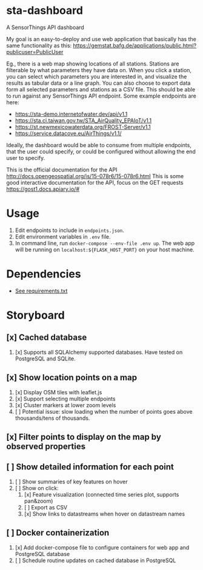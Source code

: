 # sta-dashboard
A SensorThings API dashboard

My goal is an easy-to-deploy and use web application that basically has the same functionality as this: https://gemstat.bafg.de/applications/public.html?publicuser=PublicUser
 
Eg., there is a web map showing locations of all stations. Stations are filterable by what parameters they have data on. When you click a station, you can select which parameters you are interested in, and visualize the results as tabular data or a line graph. You can also choose to export data form all selected parameters and stations as a CSV file. This should be able to run against any SensorThings API endpoint. Some example endpoints are here:
 
* https://sta-demo.internetofwater.dev/api/v1.1
* https://sta.ci.taiwan.gov.tw/STA_AirQuality_EPAIoT/v1.1
* https://st.newmexicowaterdata.org/FROST-Server/v1.1
* https://service.datacove.eu/AirThings/v1.1/
 
Ideally, the dashboard would be able to consume from multiple endpoints, that the user could specify, or could be configured without allowing the end user to specify.
 
This is the official documentation for the API http://docs.opengeospatial.org/is/15-078r6/15-078r6.html
This is some good interactive documentation for the API, focus on the GET requests https://gost1.docs.apiary.io/#

# Usage
1. Edit endpoints to include in `endpoints.json`.
2. Edit environment variables in `.env` file.
3. In command line, run `docker-compose --env-file .env up`. The web app will be running on `localhost:${FLASK_HOST_PORT}` on your host machine.
# Dependencies
- [See requirements.txt](requirements.txt)

# Storyboard
## [x] Cached database
1. [x] Supports all SQLAlchemy supported databases. Have tested on PostgreSQL and SQLite.
## [x] Show location points on a map
1. [x] Display OSM tiles with leaflet.js
2. [x] Support selecting multiple endpoints
3. [x] Cluster markers at lower zoom levels
4. [ ] Potential issue: slow loading when the number of points goes above thousands/tens of thousands.

## [x] Filter points to display on the map by observed properties
## [ ] Show detailed information for each point
1. [ ] Show summaries of key features on hover
2. [ ] Show on click:
    1. [x] Feature visualization (connected time series plot, supports pan&zoom)
    2. [ ] Export as CSV
    3. [x] Show links to datastreams when hover on datastream names
## [ ] Docker containerization
1. [x] Add docker-compose file to configure containers for web app and PostgreSQL database
2. [ ] Schedule routine updates on cached database in PostgreSQL
